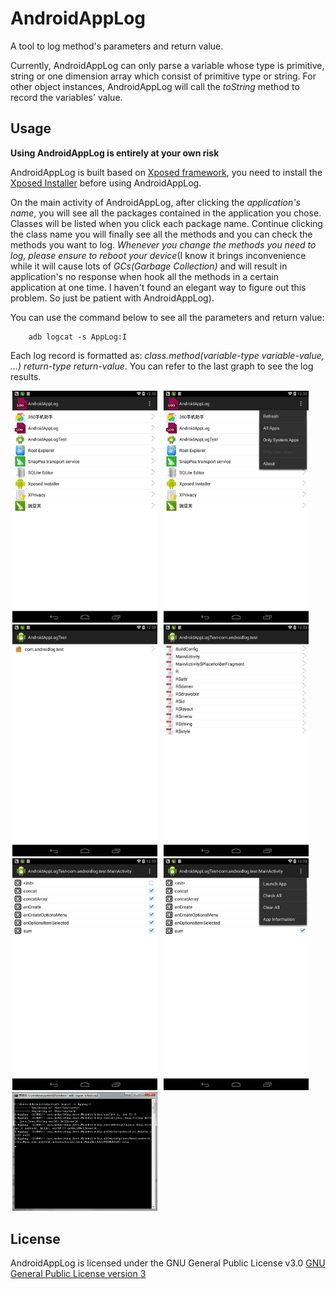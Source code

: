 AndroidAppLog
==============

A tool to log method's parameters and return value. 

Currently, AndroidAppLog can only parse a variable whose type is primitive, string or one dimension array which consist of primitive type or string. For other object instances, AndroidAppLog will call the *toString* method to record the variables' value.

Usage
-------------
**Using AndroidAppLog is entirely at your own risk**

AndroidAppLog is built based on [Xposed framework](https://github.com/rovo89/XposedBridge), you need to install the [Xposed Installer](http://repo.xposed.info/module/de.robv.android.xposed.installer) before using AndroidAppLog.

On the main activity of AndroidAppLog, after clicking the *application's name*, you will see all the packages contained in the application you chose. Classes will be listed when you click each package name. Continue clicking the class name you will finally see all the methods and you can check the methods you want to log. *Whenever you change the methods you need to log, please ensure to reboot your device*(I know it brings  inconvenience while it will cause lots of *GCs(Garbage Collection)* and will result in application's no response when hook all the methods in a certain application at one time. I haven't found an elegant way to figure out this problem. So just be patient with AndroidAppLog).

You can use the command below to see all the parameters and return value:
```
	adb logcat -s AppLog:I
```

Each log record is formatted as: *class.method(variable-type variable-value, ...) return-type return-value*. You can refer to the last graph to see the log results.


<img src="screenshots/001.png" width="232" hspace="3"/>
<img src="screenshots/002.png" width="232" hspace="3"/>
<img src="screenshots/003.png" width="232" hspace="3"/>
<img src="screenshots/004.png" width="232" hspace="3"/>
<img src="screenshots/005.png" width="232" hspace="3"/>
<img src="screenshots/006.png" width="232" hspace="3"/>
<img src="screenshots/007.png" width="232" hspace="3"/>

License
------------
AndroidAppLog is licensed under the GNU General Public License v3.0 [GNU General Public License version 3](http://www.gnu.org/licenses/gpl.txt)
